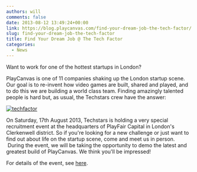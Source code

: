 ```yaml
---
authors: will
comments: false
date: 2013-08-12 13:49:24+00:00
link: https://blog.playcanvas.com/find-your-dream-job-the-tech-factor/
slug: find-your-dream-job-the-tech-factor
title: Find Your Dream Job @ The Tech Factor
categories:
  - News
---
```


Want to work for one of the hottest startups in London?

PlayCanvas is one of 11 companies shaking up the London startup scene. Our goal is to re-invent how video games are built, shared and played, and to do this we are building a world class team. Finding amazingly talented people is hard but, as usual, the Techstars crew have the answer:

[![techfactor](/img/techfactor.jpg)](/img/techfactor.jpg)

On Saturday, 17th August 2013, Techstars is holding a very special recruitment event at the headquarters of PlayFair Capital in London's Clerkenwell district. So if you're looking for a new challenge or just want to find out about life on the startup scene, come and meet us in person.  During the event, we will be taking the opportunity to demo the latest and greatest build of PlayCanvas. We think you'll be impressed!

For details of the event, see [here](http://techfactor.splashthat.com/).
